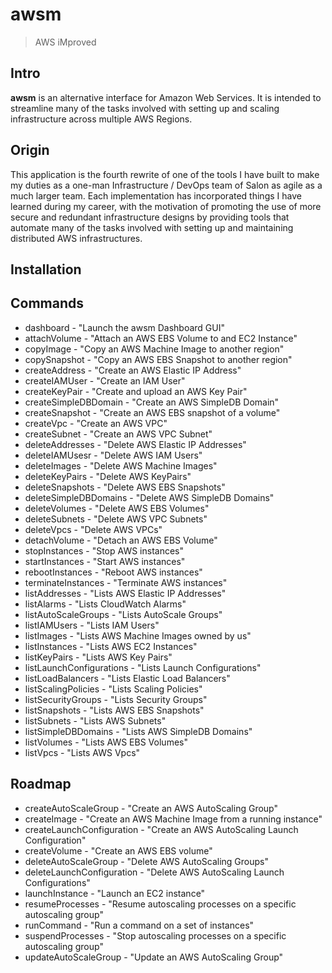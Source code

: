 # awsm
> AWS iMproved

## Intro
**awsm** is an alternative interface for Amazon Web Services. It is intended to streamline many of the tasks involved with setting up and scaling infrastructure across multiple AWS Regions.

## Origin
This application is the fourth rewrite of one of the tools I have built to make my duties as a one-man Infrastructure / DevOps team of Salon as agile as a much larger team. Each implementation has incorporated things I have learned during my career, with the motivation of promoting the use of more secure and redundant infrastructure designs by providing tools that automate many of the tasks involved with setting up and maintaining distributed AWS infrastructures.

## Installation

## Commands
* dashboard - "Launch the awsm Dashboard GUI"
* attachVolume - "Attach an AWS EBS Volume to and EC2 Instance"
* copyImage - "Copy an AWS Machine Image to another region"
* copySnapshot - "Copy an AWS EBS Snapshot to another region"
* createAddress - "Create an AWS Elastic IP Address"
* createIAMUser - "Create an IAM User"
* createKeyPair - "Create and upload an AWS Key Pair"
* createSimpleDBDomain - "Create an AWS SimpleDB Domain"
* createSnapshot - "Create an AWS EBS snapshot of a volume"
* createVpc - "Create an AWS VPC"
* createSubnet - "Create an AWS VPC Subnet"
* deleteAddresses - "Delete AWS Elastic IP Addresses"
* deleteIAMUsesr - "Delete AWS IAM Users"
* deleteImages - "Delete AWS Machine Images"
* deleteKeyPairs - "Delete AWS KeyPairs"
* deleteSnapshots - "Delete AWS EBS Snapshots"
* deleteSimpleDBDomains - "Delete AWS SimpleDB Domains"
* deleteVolumes - "Delete AWS EBS Volumes"
* deleteSubnets - "Delete AWS VPC Subnets"
* deleteVpcs - "Delete AWS VPCs"
* detachVolume - "Detach an AWS EBS Volume"
* stopInstances - "Stop AWS instances"
* startInstances - "Start AWS instances"
* rebootInstances - "Reboot AWS instances"
* terminateInstances - "Terminate AWS instances"
* listAddresses - "Lists AWS Elastic IP Addresses"
* listAlarms - "Lists CloudWatch Alarms"
* listAutoScaleGroups - "Lists AutoScale Groups"
* listIAMUsers - "Lists IAM Users"
* listImages - "Lists AWS Machine Images owned by us"
* listInstances - "Lists AWS EC2 Instances"
* listKeyPairs - "Lists AWS Key Pairs"
* listLaunchConfigurations - "Lists Launch Configurations"
* listLoadBalancers - "Lists Elastic Load Balancers"
* listScalingPolicies - "Lists Scaling Policies"
* listSecurityGroups - "Lists Security Groups"
* listSnapshots - "Lists AWS EBS Snapshots"
* listSubnets - "Lists AWS Subnets"
* listSimpleDBDomains - "Lists AWS SimpleDB Domains"
* listVolumes - "Lists AWS EBS Volumes"
* listVpcs - "Lists AWS Vpcs"

## Roadmap

* createAutoScaleGroup - "Create an AWS AutoScaling Group"
* createImage - "Create an AWS Machine Image from a running instance"
* createLaunchConfiguration - "Create an AWS AutoScaling Launch Configuration"
* createVolume - "Create an AWS EBS volume"
* deleteAutoScaleGroup - "Delete AWS AutoScaling Groups"
* deleteLaunchConfiguration - "Delete AWS AutoScaling Launch Configurations"
* launchInstance - "Launch an EC2 instance"
* resumeProcesses - "Resume autoscaling processes on a specific autoscaling group"
* runCommand - "Run a command on a set of instances"
* suspendProcesses - "Stop autoscaling processes on a specific autoscaling group"
* updateAutoScaleGroup - "Update an AWS AutoScaling Group"
